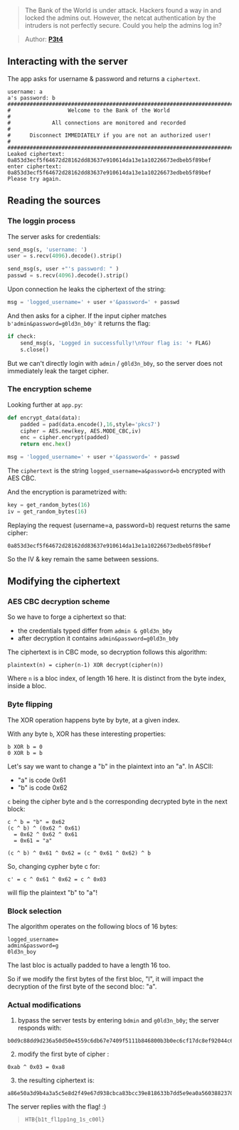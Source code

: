 > The Bank of the World is under attack. Hackers found a way in and locked the
> admins out. However, the netcat authentication by the intruders is not
> perfectly secure. Could you help the admins log in?

> Author: **[P3t4][author-profile]**

## Interacting with the server

The app asks for username & password and returns a `ciphertext`.

```
username: a
a's password: b
########################################################################
#                  Welcome to the Bank of the World                    #
#             All connections are monitored and recorded               #
#      Disconnect IMMEDIATELY if you are not an authorized user!       #
########################################################################
Leaked ciphertext: 0a853d3ecf5f64672d28162dd83637e910614da13e1a10226673edbeb5f89bef
enter ciphertext: 0a853d3ecf5f64672d28162dd83637e910614da13e1a10226673edbeb5f89bef
Please try again.
```

## Reading the sources

### The loggin process

The server asks for credentials:

```python
send_msg(s, 'username: ')
user = s.recv(4096).decode().strip()

send_msg(s, user +"'s password: " )
passwd = s.recv(4096).decode().strip()
```

Upon connection he leaks the ciphertext of the string:

```python
msg = 'logged_username=' + user +'&password=' + passwd
```

And then asks for a cipher. If the input cipher matches `b'admin&password=g0ld3n_b0y'` it returns the flag:

```python
if check:
    send_msg(s, 'Logged in successfully!\nYour flag is: '+ FLAG)
    s.close()
```

But we can't directly login with `admin` / `g0ld3n_b0y`, so the server does not immediately leak the target cipher.

### The encryption scheme

Looking further at `app.py`:

```python
def encrypt_data(data):
    padded = pad(data.encode(),16,style='pkcs7')
    cipher = AES.new(key, AES.MODE_CBC,iv)
    enc = cipher.encrypt(padded)
    return enc.hex()

msg = 'logged_username=' + user +'&password=' + passwd
```

The `ciphertext` is the string `logged_username=a&password=b` encrypted with AES CBC.

And the encryption is parametrized with:

```python
key = get_random_bytes(16)
iv = get_random_bytes(16)
```

Replaying the request (username=a, password=b) request returns the same cipher:

```
0a853d3ecf5f64672d28162dd83637e910614da13e1a10226673edbeb5f89bef
```

So the IV & key remain the same between sessions.

## Modifying the ciphertext

### AES CBC decryption scheme

So we have to forge a ciphertext so that:
- the credentials typed differ from `admin & g0ld3n_b0y`
- after decryption it contains `admin&password=g0ld3n_b0y`

The ciphertext is in CBC mode, so decryption follows this algorithm:

```
plaintext(n) = cipher(n-1) XOR decrypt(cipher(n))
```

Where `n` is a bloc index, of length 16 here. It is distinct from the byte index, inside a bloc.

### Byte flipping

The XOR operation happens byte by byte, at a given index.

With any byte `b`, XOR has these interesting properties:

```
b XOR b = 0
0 XOR b = b
```

Let's say we want to change a "b" in the plaintext into an "a". In ASCII:
- "a" is code 0x61
- "b" is code 0x62

`c` being the cipher byte and `b` the corresponding decrypted byte in the next block:

```
c ^ b = "b" = 0x62
(c ^ b) ^ (0x62 ^ 0x61)
  = 0x62 ^ 0x62 ^ 0x61
  = 0x61 = "a"

(c ^ b) ^ 0x61 ^ 0x62 = (c ^ 0x61 ^ 0x62) ^ b
```

So, changing cypher byte c for:

```
c' = c ^ 0x61 ^ 0x62 = c ^ 0x03
```

will flip the plaintext "b" to "a"!

### Block selection

The algorithm operates on the following blocs of 16 bytes:

```
logged_username=
admin&password=g
0ld3n_boy
```

The last bloc is actually padded to have a length 16 too.

So if we modify the first bytes of the first bloc, "l", it will impact the decryption of the first byte of the second bloc: "a".

### Actual modifications

1) bypass the server tests by entering `bdmin` and `g0ld3n_b0y`; the server responds with:

```
b0d9c88dd9d236a50d50e4559c6db67e7409f5111b846800b3b0ec6cf17dc8ef92044c64b65cbdb8ea960ce5fd5a774a
```

2) modify the first byte of cipher :

```
0xab ^ 0x03 = 0xa8
```

3) the resulting ciphertext is:

```
a86e50a3d9b4a3a5c5e8d2f49e67d938cbca83bcc39e818633b7dd5e9ea0a56038823707697c58e281b198ead01a5652
```

The server replies with the flag! :)

> `HTB{b1t_fl1pp1ng_1s_c00l}`

[author-profile]: https://app.hackthebox.com/users/23
